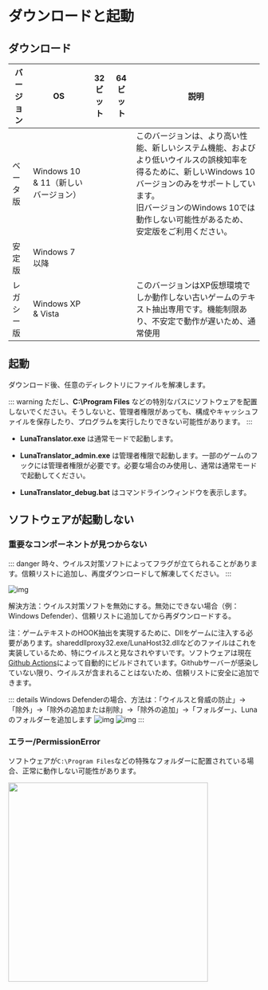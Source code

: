# ダウンロードと起動

## ダウンロード

| バージョン | OS | 32ビット | 64ビット | 説明 |
| - | - | - | - | - |
| ベータ版 | Windows 10 & 11（新しいバージョン） |  | <a class="downloadlink" href="https://lunatranslator.org/Resource/DownloadLuna/x64_win10?doc=1"/> | このバージョンは、より高い性能、新しいシステム機能、およびより低いウイルスの誤検知率を得るために、新しいWindows 10バージョンのみをサポートしています。<br>旧バージョンのWindows 10では動作しない可能性があるため、安定版をご利用ください。 |
| 安定版 | Windows 7 以降 | <a class="downloadlink" href="https://lunatranslator.org/Resource/DownloadLuna/x86_win7?doc=1"/> | <a class="downloadlink" href="https://lunatranslator.org/Resource/DownloadLuna/x64_win7?doc=1"/> | |
| レガシー版 | Windows XP & Vista | <a class="downloadlink" href="https://lunatranslator.org/Resource/DownloadLuna/x86_winxp?doc=1"/> | | このバージョンはXP仮想環境でしか動作しない古いゲームのテキスト抽出専用です。機能制限あり、不安定で動作が遅いため、通常使用


## 起動

ダウンロード後、任意のディレクトリにファイルを解凍します。

::: warning
ただし、**C:\Program Files** などの特別なパスにソフトウェアを配置しないでください。そうしないと、管理者権限があっても、構成やキャッシュファイルを保存したり、プログラムを実行したりできない可能性があります。
:::

- **LunaTranslator.exe** は通常モードで起動します。

- **LunaTranslator_admin.exe** は管理者権限で起動します。一部のゲームのフックには管理者権限が必要です。必要な場合のみ使用し、通常は通常モードで起動してください。

- **LunaTranslator_debug.bat** はコマンドラインウィンドウを表示します。

## ソフトウェアが起動しない

### 重要なコンポーネントが見つからない

::: danger
時々、ウイルス対策ソフトによってフラグが立てられることがあります。信頼リストに追加し、再度ダウンロードして解凍してください。
:::

![img](https://image.lunatranslator.org/zh/cantstart/2.jpg) 

解決方法：ウイルス対策ソフトを無効にする。無効にできない場合（例：Windows Defender）、信頼リストに追加してから再ダウンロードする。

注：ゲームテキストのHOOK抽出を実現するために、Dllをゲームに注入する必要があります。shareddllproxy32.exe/LunaHost32.dllなどのファイルはこれを実装しているため、特にウイルスと見なされやすいです。ソフトウェアは現在[Github Actions](https://github.com/HIllya51/LunaTranslator/actions)によって自動的にビルドされています。Githubサーバーが感染していない限り、ウイルスが含まれることはないため、信頼リストに安全に追加できます。

::: details Windows Defenderの場合、方法は：「ウイルスと脅威の防止」->「除外」->「除外の追加または削除」->「除外の追加」->「フォルダー」、Lunaのフォルダーを追加します
![img](https://image.lunatranslator.org/zh/cantstart/4.png) 
![img](https://image.lunatranslator.org/zh/cantstart/3.png) 
::: 

### エラー/PermissionError

ソフトウェアが`C:\Program Files`などの特殊なフォルダーに配置されている場合、正常に動作しない可能性があります。

<img src="https://image.lunatranslator.org/zh/cantstart/6.png" width=400>
